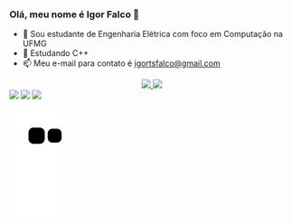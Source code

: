 ### Olá, meu nome é Igor Falco 👋



- 🌱 Sou estudante de Engenharia Elétrica com foco em Computação na UFMG
- 📖 Estudando C++
- 📫 Meu e-mail para contato é igortsfalco@gmail.com

<div align="center">
  <a href="https://github.com/IgorFalco">
  <img height="170em" src="https://github-readme-stats.vercel.app/api?username=IgorFalco&show_icons=true&theme=dark&include_all_commits=true&count_private=true"/>
  <img height="170em" src="https://github-readme-stats.vercel.app/api/top-langs/?username=IgorFalco&layout=compact&langs_count=7&theme=dark"/>
</div>
  
  <div> 
  <a href="https://instagram.com/igorfalco" target="_blank"><img src="https://img.shields.io/badge/-Instagram-%23E4405F?style=for-the-badge&logo=instagram&logoColor=white" target="_blank"></a>
  <a href = "mailto:igortsfalco@gmail.com"><img src="https://img.shields.io/badge/-Gmail-%23333?style=for-the-badge&logo=gmail&logoColor=white" target="_blank"></a>
  <a href="https://www.linkedin.com/in/igor-falco-a4636b226/" target="_blank"><img src="https://img.shields.io/badge/-LinkedIn-%230077B5?style=for-the-badge&logo=linkedin&logoColor=white" target="_blank"></a> 
 
  ![Snake animation](https://github.com/rafaballerini/rafaballerini/blob/output/github-contribution-grid-snake.svg)
 
</div>
